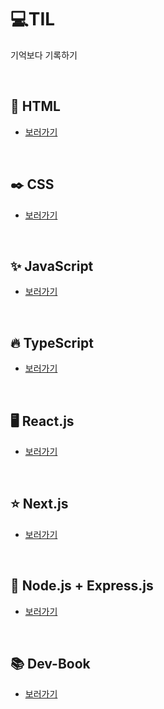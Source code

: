# 💻TIL

기억보다 기록하기

<!-- ♻️ Tech Blog : https://velog.io/@hoho_0815 -->

<br>

## 📃 HTML

-   [보러가기](html/bookmark.md)

<br>

## ✒️ CSS

-   [보러가기](css/bookmark.md)

<br>

## ✨ JavaScript

-   [보러가기](js/bookmark.md)

<br>

## 🔥 TypeScript

-   [보러가기](ts/bookmark.md)

<br>

## 🖥 React.js

-   [보러가기](react/bookmark.md)

<br>

## ⭐️ Next.js

-   [보러가기](nextJS/bookmark.md)

<br>

## 🔌 Node.js + Express.js

-   [보러가기](node/bookmark.md)

<br>

## 📚 Dev-Book

-   [보러가기](devBook/bookmark.md)
